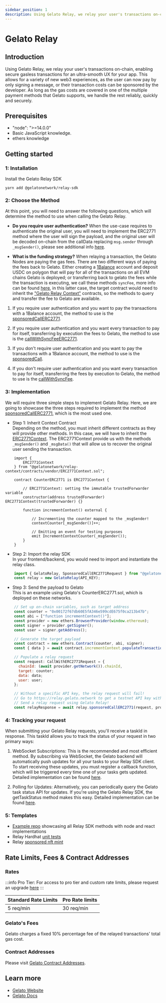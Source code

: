 ```yaml
---
sidebar_position: 1
description: Using Gelato Relay, we relay your user's transactions on-chain, enabling secure gasless transactions for an ultra-smooth UX for your app
---
```


# Gelato Relay

## Introduction

Using Gelato Relay, we relay your user's transactions on-chain, enabling secure gasless transactions for an ultra-smooth UX for your app. This allows for a variety of new web3 experiences, as the user can now pay by only signing a message, or their transaction costs can be sponsored by the developer. As long as the gas costs are covered in one of the multiple payment methods that Gelato supports, we handle the rest reliably, quickly and securely.

## Prerequisites

- "node": ">=14.0.0"
- Basic JavaScript knowledge.
- ethers knowledge

## Getting started

### 1: Installation

Install the Gelato Relay SDK

```shell
yarn add @gelatonetwork/relay-sdk
```

### 2: Choose the Method

At this point, you will need to answer the following questions, which will determine the method to use when calling the Gelato Relay.

- **Do you require user authentication?**
  When the use-case requires to authenticate the original user, you will need to implement the ERC2771 method where the user will sign the payload, and the original user will be decoded on-chain from the callData replacing `msg.sender` through `_msgSender()`, please see additional info [here](https://docs.gelato.network/developer-services/relay/erc-2771-recommended).

- **What is the funding strategy?**
  When relaying a transaction, the Gelato Nodes are paying the gas fees. There are two different ways of paying the fees back to Gelato. Either creating a [1Balance](https://docs.gelato.network/developer-services/1balance) account and deposit USDC on polygon that will pay for all of the transactions on all EVM chains Gelato is deployed; or transferring back to gelato the fees while the transaction is executing, we call these methods `syncFee`, more info can be found [here](https://docs.gelato.network/developer-services/relay/payment-and-fees#syncfee), in this latter case, the target contract would need to inherit the ["Gelato Relay Context"](https://docs.gelato.network/developer-services/relay/non-erc-2771/callwithsyncfee/relay-context-contracts) contracts, so the methods to query and transfer the fee to Gelato are available.

1. If you require user authentication and you want to pay the transactions with a 1Balance account, the method to use is the [sponsoredCallERC2771](https://docs.gelato.network/developer-services/relay/erc-2771-recommended/sponsoredcallerc2771l).

2. If you require user authentication and you want every transaction to pay for itself, transferring by execution the fees to Gelato, the method to use is the [callWithSyncFeeERC2771](https://docs.gelato.network/developer-services/relay/erc-2771-recommended/callwithsyncfeeerc2771).

3. If you don't require user authentication and you want to pay the transactions with a 1Balance account, the method to use is the [sponsoredCall](https://docs.gelato.network/developer-services/relay/non-erc-2771/sponsoredcall).

4. If you don't require user authentication and you want every transaction to pay for itself, transferring the fees by execution to Gelato, the method to use is the [callWithSyncFee](https://docs.gelato.network/developer-services/relay/non-erc-2771/callwithsyncfee).

### 3: Implementation

We will require three simple steps to implement Gelato Relay.
Here, we are going to showcase the three steps required to implement the method [sponsoredCallERC2771](https://docs.gelato.network/developer-services/relay/erc-2771-recommended/sponsoredcallerc2771l), which is the most used one.

- Step 1: Inherit Context Contract\
  Depending on the method, you must inherit different contracts as they will provide other methods. In this case, we will have to inherit the [ERC2771Context](https://github.com/gelatodigital/relay-context-contracts/blob/master/contracts/vendor/ERC2771Context.sol). The ERC2771Context provide us with the methods `_msgSender()` and `_msgData()` that will allow us to recover the original user sending the transaction.

```sol
    import {
        ERC2771Context
    } from "@gelatonetwork/relay-context/contracts/vendor/ERC2771Context.sol";

    contract CounterERC2771 is ERC2771Context {

        // ERC2771Context: setting the immutable trustedForwarder variable
        constructor(address trustedForwarder) ERC2771Context(trustedForwarder) {}

        function incrementContext() external {

            // Incrementing the counter mapped to the _msgSender!
            contextCounter[_msgSender()]++;
            
            // Emitting an event for testing purposes
            emit IncrementContextCounter(_msgSender());
        }
    }
```

- Step 2: Import the relay SDK\
  In your frontend/backend, you would need to import and instantiate the relay class.

```js
    import { GelatoRelay, SponsoredCallERC2771Request } from "@gelatonetwork/relay-sdk";
    const relay = new GelatoRelay(API_KEY);
```

- Step 3: Send the payload to Gelato\
  This is an example using Gelato's CounterERC2771.sol, which is deployed on these networks.

```js
    // Set up on-chain variables, such as target address
    const counter = "0x00172f67db60E5fA346e599cdE675f0ca213b47b"; 
    const abi = ["function incrementContext()"];
    const provider = new ethers.BrowserProvider(window.ethereum);
    const signer = provider.getSigner();
    const user = signer.getAddress();

    // Generate the target payload
    const contract = new ethers.Contract(counter, abi, signer);
    const { data } = await contract.incrementContext.populateTransaction();

    // Populate a relay request
    const request: CallWithERC2771Request = {
      chainId: (await provider.getNetwork()).chainId,
      target: counter;
      data: data;
      user: user;
    };

    // Without a specific API key, the relay request will fail! 
    // Go to https://relay.gelato.network to get a testnet API key with 1Balance.
    // Send a relay request using Gelato Relay!
    const relayResponse = await relay.sponsoredCallERC2771(request, provider, apiKey);
```

### 4: Tracking your request

When submitting your Gelato Relay requests, you'll receive a taskId in response. This taskId allows you to track the status of your request in two primary ways:

1. WebSocket Subscriptions: This is the recommended and most efficient method. By subscribing via WebSocket, the Gelato backend will automatically push updates for all your tasks to your Relay SDK client. To start receiving these updates, you must register a callback function, which will be triggered every time one of your tasks gets updated. Detailed implementation can be found [here](https://docs.gelato.network/developer-services/relay/tracking-your-relay-request#websocket-subscriptions).

2. Polling for Updates: Alternatively, you can periodically query the Gelato task status API for updates. If you're using the Gelato Relay SDK, the getTaskStatus method makes this easy. Detailed implementation can be found [here](https://docs.gelato.network/developer-services/relay/tracking-your-relay-request#polling-for-updates).

### 5: Templates

- [Example repo](https://github.com/gelatodigital/relay-examples-frontend-backend-v5) showcasing all Relay SDK methods with node and react implementations
- Relay Hardhat [unit tests](https://github.com/gelatodigital/relay-example-unit-tests)
- Relay [sponsored nft mint](https://github.com/gelatodigital/relay-sponsored-nft-mint)

## Rate Limits, Fees & Contract Addresses

### Rates

:::info
Pro Tier: For access to pro tier and custom rate limits, please request an upgrade [here](https://www.gelato.network/contact)
:::

| Standard Rate Limits | Pro Rate limits |
| -------------------- | --------------- |
| 5 req/min            | 30 req/min      |

### Gelato's Fees

Gelato charges a fixed 10% percentage fee of the relayed transactions' total gas cost.

### Contract Addresses

Please visit [Gelato Contract Addresses](https://docs.gelato.network/developer-services/relay/networks-and-rate-limits#contract-addresses).

## Learn more

- [Gelato Website](https://www.gelato.network/)
- [Gelato Docs](https://docs.gelato.network/introduction/what-is-gelato)
